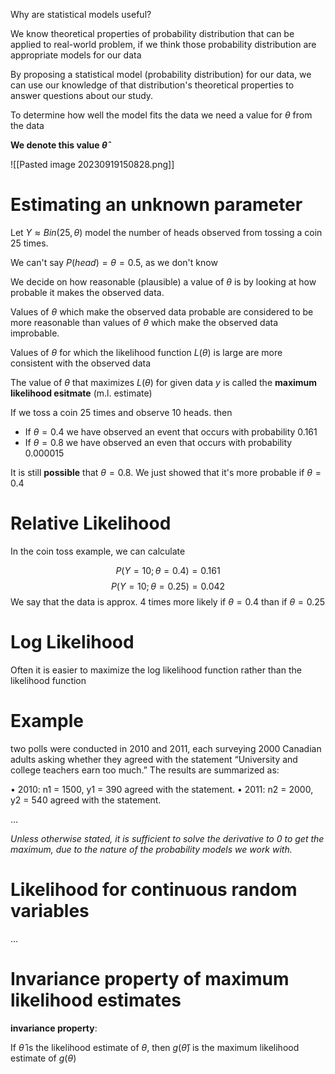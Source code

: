 
Why are statistical models useful?

We know theoretical properties of probability distribution that can be applied to real-world problem, if we think those probability distribution are appropriate models for our data

By proposing a statistical model (probability distribution) for our data, we can use our knowledge of that distribution's theoretical properties to answer questions about our study.

To determine how well the model fits the data we need a value for $\theta$ from the data

**We denote this value $\hat{\theta}$**

![[Pasted image 20230919150828.png]]

# Estimating an unknown parameter

Let $Y \approx Bin(25, \theta)$ model the number of heads observed from tossing a coin 25 times.

We can't say $P(head) = \theta = 0.5$, as we don't know

We decide on how reasonable (plausible) a value of $\theta$ is by looking at how probable it makes the observed data.

Values of $\theta$ which make the observed data probable are considered to be more reasonable than values of $\theta$ which make the observed data improbable.

Values of $\theta$ for which the likelihood function $L(\theta)$ is large are more consistent with the observed data

The value of $\theta$ that maximizes $L(\theta)$ for given data $y$ is called the **maximum likelihood esitmate** (m.l. estimate)

If we toss a coin 25 times and observe 10 heads. then

- If $\theta = 0.4$ we have observed an event that occurs with probability $0.161$
- If $\theta = 0.8$ we have observed an even that occurs with probability $0.000015$

It is still **possible** that $\theta = 0.8$. We just showed that it's more probable if $\theta = 0.4$ 

# Relative Likelihood

In the coin toss example, we can calculate

$$
P(Y = 10; \theta = 0.4) = 0.161
$$
$$
P(Y = 10; \theta = 0.25) = 0.042
$$
We say that the data is approx. 4 times more likely if $\theta = 0.4$ than if $\theta = 0.25$

# Log Likelihood

Often it is easier to maximize the log likelihood function rather than the likelihood function


# Example

two polls were conducted in
2010 and 2011, each surveying 2000 Canadian adults asking whether they agreed with the statement “University and college teachers earn too much.” The results are summarized as:

• 2010: n1 = 1500, y1 = 390 agreed with the statement.
• 2011: n2 = 2000, y2 = 540 agreed with the statement.


...


*Unless otherwise stated, it is sufficient to solve the derivative to 0 to get the maximum, due to the nature of the probability models we work with.*



# Likelihood for continuous random variables


...



# Invariance property of maximum likelihood estimates

**invariance property**:

If $\hat{\theta}$ is the likelihood estimate of $\theta$, then $g(\hat{\theta})$ is the maximum likelihood estimate of $g(\theta)$
